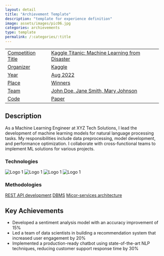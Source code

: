 ```yaml
---
layout: detail
title: "Archievement Template"
description: "template for experience definition"
image: assets/images/pic06.jpg
categories: archievements
type: template
permalink: /:categories/:title
---
```


<div id="main">
	<section id="one">
        <div class="inner no-padding" >
            <div class="table-container">
            <table>
                <tr>
                    <td class="first-column"><a href="#" class="button special small disable">Competition Title</a></td>
                    <td class="second-column"><a href="#" class="button small disable">Kaggle Titanic: Machine Learning from Disaster</a></td>
                </tr>
                <tr>
                    <td class="first-column"><a href="#" class="button special small disable">Organizer</a></td>
                    <td class="second-column"><a href="#" class="button small disable">Kaggle</a></td>
                </tr>
                <tr>
                    <td class="first-column"><a href="#" class="button special small disable">Year</a></td>
                    <td class="second-column"><a href="#" class="button small disable">Aug 2022</a></td>
                </tr>
                <tr>
                    <td class="first-column"><a href="#" class="button special small disable">Place</a></td>
                    <td class="second-column"><a href="#" class="button small disable">Winners</a></td>
                </tr>
                <tr>
                    <td class="first-column"><a href="#" class="button special small disable">Team</a></td>
                    <td class="second-column"><a href="#" class="button small disable">John Doe, Jane Smith, Mary Johnson</a></td>
                </tr>
                <tr>
                    <td class="first-column"><a href="#" class="button special small"><i class="fab fa-github"></i>Code</a></td>
                    <td class="second-column"><a href="#" class="button special small"><i class="fa-solid fa-file-pdf"></i>Paper</a></td>
                </tr>
            </table>
            </div>
        </div>
    </section>
	<section id='second'>
		<div class="inner no-padding">
			<div>
				<h2>Description</h2>
				<p> As a Machine Learning Engineer at XYZ Tech Solutions, I lead the development of machine learning models for natural language processing tasks. My responsibilities include data preprocessing, model development, and performance optimization. I collaborate with cross-functional teams to implement ML solutions for various projects.</p>
			</div>
			<div class="row">
				<div class="6u 12u$(small)">
					<h3>Technologies</h3>
					<div class='logos-container'>
						<img src="{% link assets/images/logos/python.png %}" alt="Logo 1" class="logos">
						<img src="{% link assets/images/logos/django.png %}" alt="Logo 1" class="logos">
						<img src="{% link assets/images/logos/keras.png %}" alt="Logo 1" class="logos">
						<img src="{% link assets/images/logos/tensorflow.png %}" alt="Logo 1" class="logos">
					</div>
				</div>
				<div class="6u$ 12u$(small) ">
					<h3>Methodologies</h3>
					<p>
                        <a href="#" class="button small disable">REST API development</a>
                        <a href="#" class="button small disable">DBMS</a>
                        <a href="#" class="button small disable">Micor-services architecture</a>
                    </p>
				</div>
			</div>
		</div>
	</section>
	<section id='third'>
		<div class="inner no-padding">
			<div>
				<h2>Key Achievements</h2>
                <ul class='fa-ul'>
                    <li><i class="fa-li fa fa-check-square"></i>Developed a sentiment analysis model with an accuracy improvement of 15%</li>
                    <li><i class="fa-li fa fa-check-square"></i>Led a team of data scientists in building a recommendation system that increased user engagement by 20%</li>
                    <li><i class="fa-li fa fa-check-square"></i>Implemented a production-ready chatbot using state-of-the-art NLP techniques, reducing customer support response time by 30%</li>
                </ul>
			</div>
		</div>
	</section>
</div>
